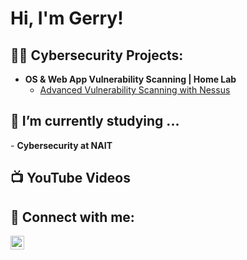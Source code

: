 <h1>Hi, I'm Gerry! </h1>

<h2>👨‍💻 Cybersecurity Projects:</h2>

- <b>OS & Web App Vulnerability Scanning | Home Lab</b>
  - [Advanced Vulnerability Scanning with Nessus](https://github.com/gerry-gonzales/VulnerabilityScanLab)

<h2>🌱 I’m currently studying ...</h2>
- <b>Cybersecurity at NAIT </b> <br/>

<h2>📺 YouTube Videos</h2>






<h2> 🤳 Connect with me:</h2>


[<img align="left" alt="GerryGonzales | LinkedIn" width="22px" src="https://cdn.jsdelivr.net/npm/simple-icons@v3/icons/linkedin.svg" />][linkedin]



[linkedin]: https://linkedin.com/in/gerry-gonzales

<!--
**gerry-gonzales/gerry-gonzales** is a ✨ _special_ ✨ repository because its `README.md` (this file) appears on your GitHub profile.

Here are some ideas to get you started:

- 🔭 I’m currently working on ...
- 🌱 I’m currently learning ...
- 👯 I’m looking to collaborate on ...
- 🤔 I’m looking for help with ...
- 💬 Ask me about ...
- 📫 How to reach me: ...
- 😄 Pronouns: ...
- ⚡ Fun fact: ...
-->

